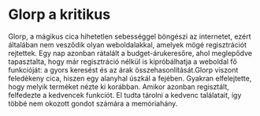 # Glorp a kritikus

Glorp, a mágikus cica hihetetlen sebességgel böngészi az internetet, ezért általában nem vesződik olyan weboldalakkal, amelyek mögé regisztrációt rejtettek.
Egy nap azonban rátalált a budget-árukeresőre, ahol meglepődve tapasztalta, hogy már regisztráció nélkül is kipróbálhatja a weboldal fő funkcióját: a gyors keresést és az árak összehasonlítását.Glorp viszont feledékeny cica, hiszen egy alanyhal úszkál a fejében. Gyakran elfelejtette, hogy melyik terméket nézte ki korábban. Amikor azonban regisztált, felfedezte a kedvencek funkciót. El tudta tárolni a kedvenc találatait, így többé nem okozott gondot számára a memóriahány.